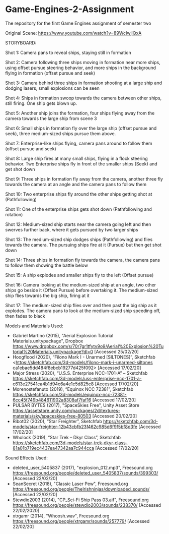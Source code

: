 # Game-Engines-2-Assignment
The repository for the first Game Engines assignment of semester two

Original Scene: https://www.youtube.com/watch?v=89WcIwjlQxA

STORYBOARD:

Shot 1: Camera pans to reveal ships, staying still in formation

Shot 2: Camera following three ships moving in formation near more ships, using offset pursue steering behavior, and more ships in the background flying in formation (offset pursue and seek)

Shot 3: Camera behind three ships in formation shooting at a large ship and dodging lasers, small explosions can be seen

Shot 4: Ships in formation swoop towards the camera between other ships, still firing. One ship gets blown up.

Shot 5: Another ship joins the formation, four ships flying away from the camera towards the large ship from scene 3

Shot 6: Small ships in formation fly over the large ship (offset pursue and seek), three medium-sized ships pursue them above.

Shot 7: Enterprise-like ships flying, camera pans around to follow them (offset pursue and seek)

Shot 8: Large ship fires at many small ships, flying in a flock steering behavior. Two Enterprise ships fly in front of the smaller ships (Seek) and get shot down

Shot 9: Three ships in formation fly away from the camera, another three fly towards the camera at an angle and the camera pans to follow them

Shot 10: Two enterprise ships fly around the other ships getting shot at (Pathfollowing)

Shot 11: One of the enterprise ships gets shot down (Pathfollowing and rotation)

Shot 12: Medium-sized ship starts near the camera going left and then swerves further back, where it gets pursued by two larger ships

Shot 13: The medium-sized ship dodges ships (Pathfollowing) and flies towards the camera. The pursuing ships fire at it (Pursue) but then get shot down

Shot 14: Three ships in formation fly towards the camera, the camera pans to follow them showing the battle below

Shot 15: A ship explodes and smaller ships fly to the left (Offset pursue)

Shot 16: Camera looking at the medium-sized ship at an angle, two other ships go beside it (Offset Pursue) before overtaking it. The medium-sized ship flies towards the big ship, firing at it

Shot 17: The medium-sized ship flies over and then past the big ship as it explodes. The camera pans to look at the medium-sized ship speeding off, then fades to black




Models and Materials Used:
- Gabriel Martino (2015), "Aerial Explosion Tutorial Materials.unitypackage", Dropbox <https://www.dropbox.com/s/70r7gr1tfytv9o9/Aerial%20Explosion%20Tutorial%20Materials.unitypackage?dl=0> [Accessed 25/02/20]
- Hoogflood (2020), “Filono Mark I - Unarmed [SILTONES]”, Sketchfab <https://sketchfab.com/3d-models/filono-mark-i-unarmed-siltones ca1ebae5dd484f8ebcb19277d425f092> [Accessed 17/02/20]
- Major Stress (2020), “U.S.S. Enterprise NCC-1701-A” – Sketchfab <https://sketchfab.com/3d-models/uss-enterprise-ncc-1701-a-c613e27541ca4b1d94c6a4e1c5d825c8> [Accessed 17/02/20]
- Morenostefanuto (2019), “Equinox NCC 72381”, Sketchfab <https://sketchfab.com/3d-models/equinox-ncc-72381-6cc45f749b484611902a8308af7faf16> [Accessed 17/02/20]
- PULSAR BYTES (2017), "SpaceSkies Free", Unity Asset Store <https://assetstore.unity.com/packages/2d/textures-materials/sky/spaceskies-free-80503> [Accessed 20/02/20]
- Ribot02 (2020), “Star Freighter”, Sketchfab https://sketchfab.com/3d-models/star-freighter-12b43cbfb23f462c985d6f9f5bf8d3fe [Accessed 17/02/20] 
- Wholock (2019), “Star Trek – Dkyr Class”, Sketchfab <https://sketchfab.com/3d-models/star-trek-dkyr-class-81a01b719ec4437ea47342aa7c944cca> [Accessed 17/02/20]

Sound Effects Used:
- deleted_user_5405837 (2017), "explosion_012.mp3", Freesound.org <https://freesound.org/people/deleted_user_5405837/sounds/399303/> [Accessed 22/02/20]
- SeanSecret (2018), "Classic Laser Pew", Freesound.org <https://freesound.org/people/TheIrishninjas/downloaded_sounds/> [Accessed 22/02/20]
- Stewdio2003 (2014), "CP_Sci-Fi Ship Pass 03.aif", Freesound.org <https://freesound.org/people/stewdio2003/sounds/238370/> [Accessed 22/02/2020]
- xtrgamr (2014), "Whoosh.wav", Freesound.org <https://freesound.org/people/xtrgamr/sounds/257779/> [Accessed 22/02/20]
